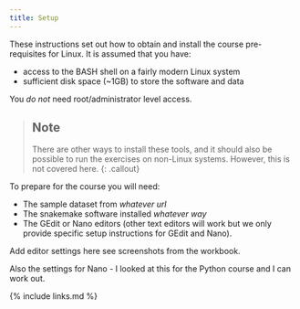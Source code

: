 ```yaml
---
title: Setup
---
```


These instructions set out how to obtain and install the course pre-requisites for Linux. It is assumed
that you have:
* access to the BASH shell on a fairly modern Linux system
* sufficient disk space (~1GB) to store the software and data

You *do not* need root/administrator level access.

> ## Note
> There are other ways to install these tools, and it should also be possible to run the exercises on
> non-Linux systems. However, this is not covered here.
{: .callout}

To prepare for the course you will need:

* The sample dataset from *whatever url*
* The snakemake software installed *whatever way*
* The GEdit or Nano editors (other text editors will work but we only provide specific setup instructions
  for GEdit and Nano).

Add editor settings here see screenshots from the workbook.

Also the settings for Nano - I looked at this for the Python course and I can work out.

{% include links.md %}
